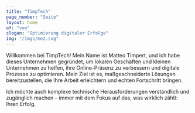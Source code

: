 ```yaml
---
title: "TimpTech"
page_number: "Seite"
layout: home
of: "von"
slogan: "Optimierung digitaler Erfolge"
img: "/imgs/me2.svg"
---
```


Willkommen bei TimpTech! Mein Name ist Matteo Timpert, und ich habe dieses Unternehmen gegründet, um lokalen Geschäften und kleinen Unternehmen zu helfen, ihre Online-Präsenz zu verbessern und digitale Prozesse zu optimieren. Mein Ziel ist es, maßgeschneiderte Lösungen bereitzustellen, die Ihre Arbeit erleichtern und echten Fortschritt bringen.  

Ich möchte auch komplexe technische Herausforderungen verständlich und zugänglich machen – immer mit dem Fokus auf das, was wirklich zählt: Ihren Erfolg.
